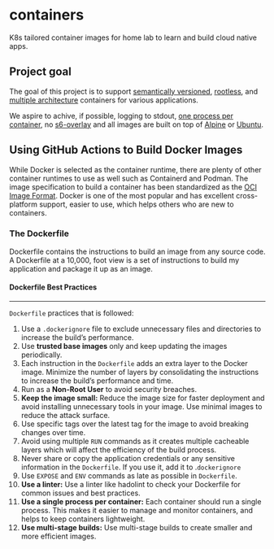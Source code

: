 # containers

K8s tailored container images for home lab to learn and build cloud native apps.

## Project goal

The goal of this project is to support [semantically versioned](https://semver.org/), [rootless](https://rootlesscontaine.rs/), and [multiple architecture](https://www.docker.com/blog/multi-arch-build-and-images-the-simple-way/) containers for various applications.

We aspire to achive, if possible, logging to stdout, [one process per container](https://testdriven.io/tips/59de3279-4a2d-4556-9cd0-b444249ed31e/), no [s6-overlay](https://github.com/just-containers/s6-overlay) and all images are built on top of [Alpine](https://hub.docker.com/_/alpine) or [Ubuntu](https://hub.docker.com/_/ubuntu).

## Using GitHub Actions to Build Docker Images
While Docker is selected as the container runtime, there are plenty of other container runtimes to use as well such as Containerd and Podman. The image specification to build a container has been standardized as the [OCI Image Format](https://github.com/opencontainers/image-spec "OCI Image Format"). Docker is one of the most popular and has excellent cross-platform support, easier to use, which helps others who are new to containers. 
### The Dockerfile
Dockerfile contains the instructions to build an image from any source code. A Dockerfile at a 10,000, foot view is a set of instructions to build my application and package it up as an image.

#### Dockerfile Best Practices
-------------------------
`Dockerfile` practices that is followed:

1.  Use a `.dockerignore` file to exclude unnecessary files and directories to increase the build’s performance.
2.  Use **trusted base images** only and keep updating the images periodically.
3.  Each instruction in the `Dockerfile` adds an extra layer to the Docker image. Minimize the number of layers by consolidating the instructions to increase the build’s performance and time.
4.  Run as a **Non-Root User** to avoid security breaches.
5.  **Keep the image small:** Reduce the image size for faster deployment and avoid installing unnecessary tools in your image. Use minimal images to reduce the attack surface.
6.  Use specific tags over the latest tag for the image to avoid breaking changes over time.
7.  Avoid using multiple `RUN` commands as it creates multiple cacheable layers which will affect the efficiency of the build process.
8.  Never share or copy the application credentials or any sensitive information in the `Dockerfile`. If you use it, add it to .`dockerignore`
9.  Use `EXPOSE` and `ENV` commands as late as possible in `Dockerfile`.
10.  **Use a linter:** Use a linter like hadolint to check your Dockerfile for common issues and best practices.
11.  **Use a single process per container:** Each container should run a single process. This makes it easier to manage and monitor containers, and helps to keep containers lightweight.
12.  **Use multi-stage builds:** Use multi-stage builds to create smaller and more efficient images.

